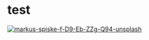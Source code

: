 # test
<a href="https://ibb.co/RgzSTrw"><img src="https://i.ibb.co/x2Jsq9T/markus-spiske-f-D9-Eb-ZZg-Q94-unsplash.jpg" alt="markus-spiske-f-D9-Eb-ZZg-Q94-unsplash" border="0"></a>
